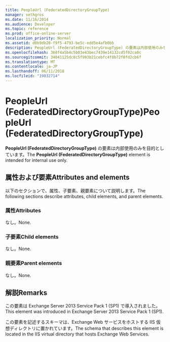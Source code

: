 ```yaml
---
title: PeopleUrl (FederatedDirectoryGroupType)
manager: sethgros
ms.date: 11/16/2014
ms.audience: Developer
ms.topic: reference
ms.prod: office-online-server
localization_priority: Normal
ms.assetid: d0b9db28-f9f5-4793-be5c-edd5e4afb0bb
description: PeopleUrl (FederatedDirectoryGroupType) の要素は内部使用のみを目的としています。
ms.openlocfilehash: 368f4a5b4c5b03e43bec7439e14132cd5f02ca0c
ms.sourcegitcommit: 34041125dc8c5f993b21cebfc4f8b72f0fd2cb6f
ms.translationtype: MT
ms.contentlocale: ja-JP
ms.lasthandoff: 06/11/2018
ms.locfileid: "19832714"
---
```

# <a name="peopleurl-federateddirectorygrouptype"></a><span data-ttu-id="27743-103">PeopleUrl (FederatedDirectoryGroupType)</span><span class="sxs-lookup"><span data-stu-id="27743-103">PeopleUrl (FederatedDirectoryGroupType)</span></span>

<span data-ttu-id="27743-104">**PeopleUrl (FederatedDirectoryGroupType)** の要素は内部使用のみを目的としています。</span><span class="sxs-lookup"><span data-stu-id="27743-104">The **PeopleUrl (FederatedDirectoryGroupType)** element is intended for internal use only.</span></span> 

## <a name="attributes-and-elements"></a><span data-ttu-id="27743-105">属性および要素</span><span class="sxs-lookup"><span data-stu-id="27743-105">Attributes and elements</span></span>

<span data-ttu-id="27743-106">以下のセクションで、属性、子要素、親要素について説明します。</span><span class="sxs-lookup"><span data-stu-id="27743-106">The following sections describe attributes, child elements, and parent elements.</span></span>
  
### <a name="attributes"></a><span data-ttu-id="27743-107">属性</span><span class="sxs-lookup"><span data-stu-id="27743-107">Attributes</span></span>

<span data-ttu-id="27743-108">なし。</span><span class="sxs-lookup"><span data-stu-id="27743-108">None.</span></span>
  
### <a name="child-elements"></a><span data-ttu-id="27743-109">子要素</span><span class="sxs-lookup"><span data-stu-id="27743-109">Child elements</span></span>

<span data-ttu-id="27743-110">なし。</span><span class="sxs-lookup"><span data-stu-id="27743-110">None.</span></span>
  
### <a name="parent-elements"></a><span data-ttu-id="27743-111">親要素</span><span class="sxs-lookup"><span data-stu-id="27743-111">Parent elements</span></span>

<span data-ttu-id="27743-112">なし。</span><span class="sxs-lookup"><span data-stu-id="27743-112">None.</span></span>
  
## <a name="remarks"></a><span data-ttu-id="27743-113">解説</span><span class="sxs-lookup"><span data-stu-id="27743-113">Remarks</span></span>

<span data-ttu-id="27743-114">この要素は Exchange Server 2013 Service Pack 1 (SP1) で導入されました。</span><span class="sxs-lookup"><span data-stu-id="27743-114">This element was introduced in Exchange Server 2013 Service Pack 1 (SP1).</span></span>
  
<span data-ttu-id="27743-115">この要素を記述するスキーマは、Exchange Web サービスをホストする IIS 仮想ディレクトリに置かれています。</span><span class="sxs-lookup"><span data-stu-id="27743-115">The schema that describes this element is located in the IIS virtual directory that hosts Exchange Web Services.</span></span>
  

